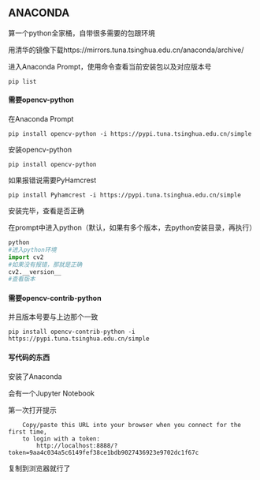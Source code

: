 ## ANACONDA

算一个python全家桶，自带很多需要的包跟环境

用清华的镜像下载https://mirrors.tuna.tsinghua.edu.cn/anaconda/archive/

进入Anaconda Prompt，使用命令查看当前安装包以及对应版本号

~~~
pip list
~~~





#### 需要opencv-python

在Anaconda Prompt

~~~shell
pip install opencv-python -i https://pypi.tuna.tsinghua.edu.cn/simple
~~~

安装opencv-python

~~~
pip install opencv-python
~~~

如果报错说需要PyHamcrest

~~~
pip install Pyhamcrest -i https://pypi.tuna.tsinghua.edu.cn/simple
~~~

安装完毕，查看是否正确

在prompt中进入python（默认，如果有多个版本，去python安装目录，再执行）

~~~python
python
#进入python环境
import cv2
#如果没有报错，那就是正确
cv2.__version__
#查看版本
~~~

#### 需要opencv-contrib-python

并且版本号要与上边那个一致

~~~
pip install opencv-contrib-python -i https://pypi.tuna.tsinghua.edu.cn/simple
~~~

#### 写代码的东西

安装了Anaconda

会有一个Jupyter Notebook

第一次打开提示

~~~
    Copy/paste this URL into your browser when you connect for the first time,
    to login with a token:
        http://localhost:8888/?token=9aa4c034a5c6149fef38ce1bdb9027436923e9702dc1f67c
~~~

复制到浏览器就行了

